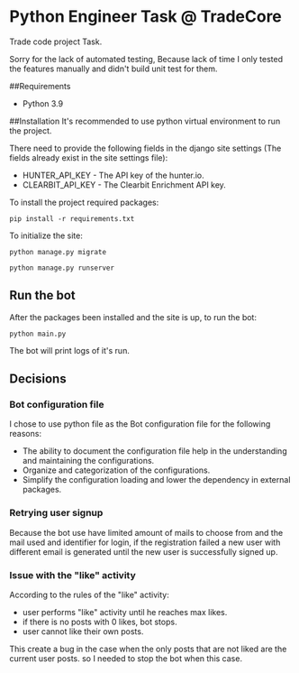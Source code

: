 # Python Engineer Task @ TradeCore
Trade code project Task.

Sorry for the lack of automated testing, Because lack of time I only tested the features manually and didn't build unit test for them.

##Requirements
* Python 3.9

##Installation
It's recommended to use python virtual environment to run the project.

There need to provide the following fields in the django site settings (The fields already exist in the site settings file):
* HUNTER_API_KEY - The API key of the hunter.io.
* CLEARBIT_API_KEY - The Clearbit Enrichment API key. 

To install the project required packages: 

`pip install -r requirements.txt`

To initialize the site:

`python manage.py migrate`

`python manage.py runserver`

## Run the bot
After the packages been installed and the site is up, to run the bot:

`python main.py`

The bot will print logs of it's run.

## Decisions

### Bot configuration file
I chose to use python file as the Bot configuration file for the following reasons: 
* The ability to document the configuration file help in the understanding and maintaining the configurations.
* Organize and categorization of the configurations.   
* Simplify the configuration loading and lower the dependency in external packages.



### Retrying user signup
Because the bot use have limited amount of mails to choose from and the mail used and identifier for login,
if the registration failed a new user with different email is generated until the new user is successfully signed up.


### Issue with the "like" activity
According to the rules of the "like" activity:
* user performs "like" activity until he reaches max likes.
* if there is no posts with 0 likes, bot stops.
* user cannot like their own posts.

This create a bug in the case when the only posts that are not liked are the current user posts.
so I needed to stop the bot when this case.